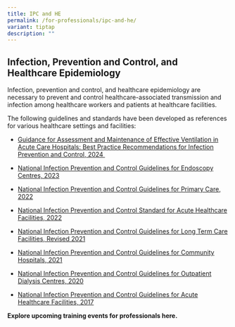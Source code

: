 ```yaml
---
title: IPC and HE
permalink: /for-professionals/ipc-and-he/
variant: tiptap
description: ""
---
```

<h2>Infection, Prevention and Control, and Healthcare Epidemiology</h2>
<p>Infection, prevention and control, and healthcare epidemiology are necessary
to prevent and control healthcare-associated transmission and infection
among healthcare workers and patients at healthcare facilities.</p>
<p>The following guidelines and standards have been developed as references
for various healthcare settings and facilities:</p>
<ul data-tight="true" class="tight">
<li>
<p><a href="https://www.moh.gov.sg/docs/librariesprovider4/default-document-library/guidance-for-assessment-and-maintenance-of-effective-ventilation-in-acute-care-hospitals_on-moh-website_1-april-2024.pdf?sfvrsn=c1ed043e_1" rel="noopener noreferrer nofollow" target="_blank">Guidance for Assessment and Maintenance of Effective Ventilation in Acute Care Hospitals: Best Practice Recommendations for Infection Prevention and Control, 2024&nbsp;</a>
</p>
</li>
<li>
<p><a href="https://www.moh.gov.sg/docs/librariesprovider4/default-document-library/national-ipc-guidelines-for-endoscopy-centres_on-moh-website_20feb2023.pdf?sfvrsn=a27393b0_0" rel="noopener noreferrer nofollow" target="_blank">National Infection Prevention and Control Guidelines for Endoscopy Centres, 2023</a>
</p>
</li>
<li>
<p><a href="https://www.moh.gov.sg/docs/librariesprovider4/default-document-library/national-ipc-guidelines-for-primary-care_on-moh-website_finalcfeeec720d8e48c88e26b91118c6736f.pdf?sfvrsn=7b60a4d5_0" rel="noopener noreferrer nofollow" target="_blank">National Infection Prevention and Control Guidelines for Primary Care, 2022</a>
</p>
</li>
<li>
<p><a href="https://www.moh.gov.sg/docs/librariesprovider4/default-document-library/revised-national-ipc-standards-for-acute-healthcare-facilities_2022_on-moh-website.pdf?sfvrsn=3fc7b218_0" rel="noopener noreferrer nofollow" target="_blank">National Infection Prevention and Control Standard for Acute Healthcare Facilities, 2022</a>
</p>
</li>
<li>
<p><a href="https://www.moh.gov.sg/docs/librariesprovider4/default-document-library/national-ipc-guidelines-for-long-term-care-facilities_2021_revised_2nd-edition_moh-website.pdf?sfvrsn=75f05b8d_0" rel="noopener noreferrer nofollow" target="_blank">National Infection Prevention and Control Guidelines for Long Term Care Facilities, Revised 2021</a>
</p>
</li>
<li>
<p><a href="https://www.moh.gov.sg/docs/librariesprovider4/default-document-library/national-ipc-guidelines-for-chs_on-moh-website_23april.pdf?sfvrsn=e521db0a_0" rel="noopener noreferrer nofollow" target="_blank">National Infection Prevention and Control Guidelines for Community Hospitals, 2021</a>
</p>
</li>
<li>
<p><a href="https://www.moh.gov.sg/docs/librariesprovider4/default-document-library/national-ipc-guidelines-for-outpatient-dialysis-centres-_-(on-moh-website).pdf?sfvrsn=8af40027_0" rel="noopener noreferrer nofollow" target="_blank">National Infection Prevention and Control Guidelines for Outpatient Dialysis Centres, 2020</a>
</p>
</li>
<li>
<p><a href="https://www.moh.gov.sg/docs/librariesprovider4/default-document-library/the-national-infection-prevention-and-control-guidelines-for-acute-healthcare-facilities---2017.pdf?sfvrsn=493b6a6f_0" rel="noopener noreferrer nofollow" target="_blank">National Infection Prevention and Control Guidelines for Acute Healthcare Facilities, 2017</a>
</p>
</li>
</ul>
<p><strong>Explore upcoming training events for professionals <a rel="noopener noreferrer nofollow" target="_blank">here.</a></strong>
</p>
<p></p>